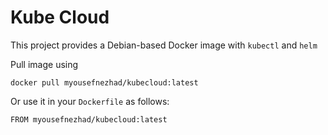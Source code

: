 # Kube Cloud

This project provides a Debian-based Docker image with `kubectl` and `helm`


Pull image using
```
docker pull myousefnezhad/kubecloud:latest
```

Or use it in your `Dockerfile` as follows:
```
FROM myousefnezhad/kubecloud:latest
```
